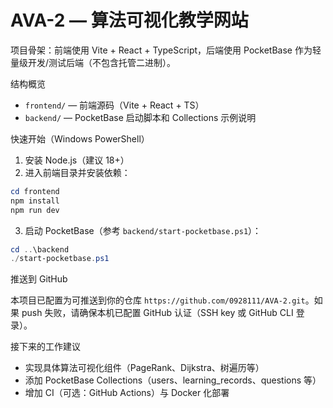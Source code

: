 # AVA-2 — 算法可视化教学网站

项目骨架：前端使用 Vite + React + TypeScript，后端使用 PocketBase 作为轻量级开发/测试后端（不包含托管二进制）。

结构概览

- `frontend/` — 前端源码（Vite + React + TS）
- `backend/` — PocketBase 启动脚本和 Collections 示例说明

快速开始（Windows PowerShell）

1. 安装 Node.js（建议 18+）
2. 进入前端目录并安装依赖：

```powershell
cd frontend
npm install
npm run dev
```

3. 启动 PocketBase（参考 `backend/start-pocketbase.ps1`）：

```powershell
cd ..\backend
./start-pocketbase.ps1
```

推送到 GitHub

本项目已配置为可推送到你的仓库 `https://github.com/0928111/AVA-2.git`。如果 push 失败，请确保本机已配置 GitHub 认证（SSH key 或 GitHub CLI 登录）。

接下来的工作建议

- 实现具体算法可视化组件（PageRank、Dijkstra、树遍历等）
- 添加 PocketBase Collections（users、learning_records、questions 等）
- 增加 CI（可选：GitHub Actions）与 Docker 化部署
